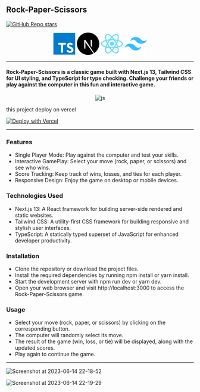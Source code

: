 ## Rock-Paper-Scissors
[![GitHub Repo stars](https://img.shields.io/github/stars/mamad-1999/Rock-paper-scissor?style=social)](https://github.com/mamad-1999/Rock-paper-scissor)


<div align="center">
  <img width="60px" hight="60px" src="https://github.com/devicons/devicon/blob/master/icons/typescript/typescript-original.svg" alt="icon" />
  <img width="60px" hight="60px" src="https://github.com/devicons/devicon/blob/master/icons/nextjs/nextjs-original.svg"           alt="icon" />
  <img width="60px" hight="60px" src="https://github.com/devicons/devicon/blob/master/icons/react/react-original.svg" alt="icon" />
    <img width="60px" hight="60px" src="https://github.com/devicons/devicon/blob/master/icons/tailwindcss/tailwindcss-plain.svg" alt="icon" />
</div>

----

#### Rock-Paper-Scissors is a classic game built with Next.js 13, Tailwind CSS for UI styling, and TypeScript for type checking. Challenge your friends or play against the computer in this fun and interactive game.

<p align="center">
  <img width="300px" hight="300px" src="https://github.com/mamad-1999/Rock-paper-scissor/assets/91375726/8344135d-452c-4085-b81c-0f0d72ee1362" alt="js" />
</p>

this project deploy on vercel 


[![Deploy with Vercel](https://vercel.com/button)](https://rock-paper-scissor-jade-pi.vercel.app/)

---
### Features

- Single Player Mode: Play against the computer and test your skills.
- Interactive GamePlay: Select your move (rock, paper, or scissors) and see who wins.
- Score Tracking: Keep track of wins, losses, and ties for each player.
- Responsive Design: Enjoy the game on desktop or mobile devices.

### Technologies Used

- Next.js 13: A React framework for building server-side rendered and static websites.
- Tailwind CSS: A utility-first CSS framework for building responsive and stylish user interfaces.
- TypeScript: A statically typed superset of JavaScript for enhanced developer productivity.

### Installation

- Clone the repository or download the project files.
- Install the required dependencies by running npm install or yarn install.
- Start the development server with npm run dev or yarn dev.
- Open your web browser and visit http://localhost:3000 to access the Rock-Paper-Scissors game.

### Usage

- Select your move (rock, paper, or scissors) by clicking on the corresponding button.
- The computer will randomly select its move.
- The result of the game (win, loss, or tie) will be displayed, along with the updated scores.
- Play again to continue the game.

----
![Screenshot at 2023-06-14 22-18-52](https://github.com/mamad-1999/Rock-paper-scissor/assets/91375726/5571c6e7-45bb-48d6-b125-d8b25ec4298c)

![Screenshot at 2023-06-14 22-19-29](https://github.com/mamad-1999/Rock-paper-scissor/assets/91375726/4807c911-7614-4869-a9d0-b04e58f66783)


